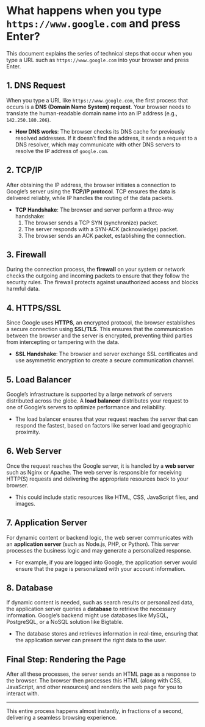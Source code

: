 # What happens when you type `https://www.google.com` and press Enter?

This document explains the series of technical steps that occur when you type a URL such as `https://www.google.com` into your browser and press Enter.

## 1. DNS Request

When you type a URL like `https://www.google.com`, the first process that occurs is a **DNS (Domain Name System) request**. Your browser needs to translate the human-readable domain name into an IP address (e.g., `142.250.180.206`). 

- **How DNS works**: The browser checks its DNS cache for previously resolved addresses. If it doesn’t find the address, it sends a request to a DNS resolver, which may communicate with other DNS servers to resolve the IP address of `google.com`.

## 2. TCP/IP

After obtaining the IP address, the browser initiates a connection to Google’s server using the **TCP/IP protocol**. TCP ensures the data is delivered reliably, while IP handles the routing of the data packets.

- **TCP Handshake**: The browser and server perform a three-way handshake:
  1. The browser sends a TCP SYN (synchronize) packet.
  2. The server responds with a SYN-ACK (acknowledge) packet.
  3. The browser sends an ACK packet, establishing the connection.

## 3. Firewall

During the connection process, the **firewall** on your system or network checks the outgoing and incoming packets to ensure that they follow the security rules. The firewall protects against unauthorized access and blocks harmful data.

## 4. HTTPS/SSL

Since Google uses **HTTPS**, an encrypted protocol, the browser establishes a secure connection using **SSL/TLS**. This ensures that the communication between the browser and the server is encrypted, preventing third parties from intercepting or tampering with the data.

- **SSL Handshake**: The browser and server exchange SSL certificates and use asymmetric encryption to create a secure communication channel.

## 5. Load Balancer

Google’s infrastructure is supported by a large network of servers distributed across the globe. A **load balancer** distributes your request to one of Google’s servers to optimize performance and reliability.

- The load balancer ensures that your request reaches the server that can respond the fastest, based on factors like server load and geographic proximity.

## 6. Web Server

Once the request reaches the Google server, it is handled by a **web server** such as Nginx or Apache. The web server is responsible for receiving HTTP(S) requests and delivering the appropriate resources back to your browser.

- This could include static resources like HTML, CSS, JavaScript files, and images.

## 7. Application Server

For dynamic content or backend logic, the web server communicates with an **application server** (such as Node.js, PHP, or Python). This server processes the business logic and may generate a personalized response.

- For example, if you are logged into Google, the application server would ensure that the page is personalized with your account information.

## 8. Database

If dynamic content is needed, such as search results or personalized data, the application server queries a **database** to retrieve the necessary information. Google’s backend might use databases like MySQL, PostgreSQL, or a NoSQL solution like Bigtable.

- The database stores and retrieves information in real-time, ensuring that the application server can present the right data to the user.

## Final Step: Rendering the Page

After all these processes, the server sends an HTML page as a response to the browser. The browser then processes this HTML (along with CSS, JavaScript, and other resources) and renders the web page for you to interact with.

---

This entire process happens almost instantly, in fractions of a second, delivering a seamless browsing experience.
